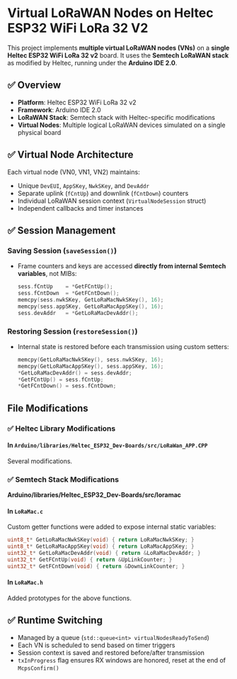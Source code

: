 
# Virtual LoRaWAN Nodes on Heltec ESP32 WiFi LoRa 32 V2

This project implements **multiple virtual LoRaWAN nodes (VNs)** on a **single Heltec ESP32 WiFi LoRa 32 v2** board. It uses the **Semtech LoRaWAN stack** as modified by Heltec, running under the **Arduino IDE 2.0**.

## ✅ Overview

- **Platform**: Heltec ESP32 WiFi LoRa 32 v2
- **Framework**: Arduino IDE 2.0
- **LoRaWAN Stack**: Semtech stack with Heltec-specific modifications
- **Virtual Nodes**: Multiple logical LoRaWAN devices simulated on a single physical board

## ✅ Virtual Node Architecture

Each virtual node (VN0, VN1, VN2) maintains:
- Unique `DevEUI`, `AppSKey`, `NwkSKey`, and `DevAddr`
- Separate uplink (`fCntUp`) and downlink (`fCntDown`) counters
- Individual LoRaWAN session context (`VirtualNodeSession` struct)
- Independent callbacks and timer instances

## ✅ Session Management

### Saving Session (`saveSession()`)
- Frame counters and keys are accessed **directly from internal Semtech variables**, not MIBs:
  ```cpp
  sess.fCntUp    = *GetFCntUp();
  sess.fCntDown  = *GetFCntDown();
  memcpy(sess.nwkSKey, GetLoRaMacNwkSKey(), 16);
  memcpy(sess.appSKey, GetLoRaMacAppSKey(), 16);
  sess.devAddr   = *GetLoRaMacDevAddr();
  ```

### Restoring Session (`restoreSession()`)
- Internal state is restored before each transmission using custom setters:
  ```cpp
  memcpy(GetLoRaMacNwkSKey(), sess.nwkSKey, 16);
  memcpy(GetLoRaMacAppSKey(), sess.appSKey, 16);
  *GetLoRaMacDevAddr() = sess.devAddr;
  *GetFCntUp() = sess.fCntUp;
  *GetFCntDown() = sess.fCntDown;
  ```

## File Modifications

### ✅ Heltec Library Modifications

#### In `Arduino/libraries/Heltec_ESP32_Dev-Boards/src/LoRaWan_APP.CPP`

Several modifications.

### ✅ Semtech Stack Modifications

**Arduino/libraries/Heltec_ESP32_Dev-Boards/src/loramac**

#### In `LoRaMac.c`
Custom getter functions were added to expose internal static variables:
```c
uint8_t* GetLoRaMacNwkSKey(void) { return LoRaMacNwkSKey; }
uint8_t* GetLoRaMacAppSKey(void) { return LoRaMacAppSKey; }
uint32_t* GetLoRaMacDevAddr(void) { return &LoRaMacDevAddr; }
uint32_t* GetFCntUp(void) { return &UpLinkCounter; }
uint32_t* GetFCntDown(void) { return &DownLinkCounter; }
```

#### In `LoRaMac.h`
Added prototypes for the above functions.

## ✅ Runtime Switching

- Managed by a queue (`std::queue<int> virtualNodesReadyToSend`)
- Each VN is scheduled to send based on timer triggers
- Session context is saved and restored before/after transmission
- `txInProgress` flag ensures RX windows are honored, reset at the end of `McpsConfirm()`

